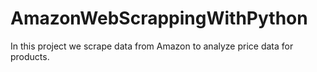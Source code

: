 # AmazonWebScrappingWithPython
In this project we scrape data from Amazon to analyze price data for products.
